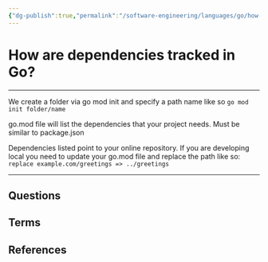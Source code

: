 ```yaml
---
{"dg-publish":true,"permalink":"/software-engineering/languages/go/how-are-dependencies-tracked-in-go/","tags":["type/permanent","code/go"],"created":"2023-08-03T06:50:10.966-05:00","updated":"2023-09-05T14:31:56.926-05:00"}
---
```


# How are dependencies tracked in Go?
---
We create a folder via go mod init and specify a path name like so
`go mod init folder/name`

go.mod file will list the dependencies that your project needs.
Must be similar to package.json

Dependencies listed point to your online repository. If you are developing local you need to update your go.mod file and replace the path like so: 
`replace example.com/greetings => ../greetings`


---
## Questions
## Terms

## References